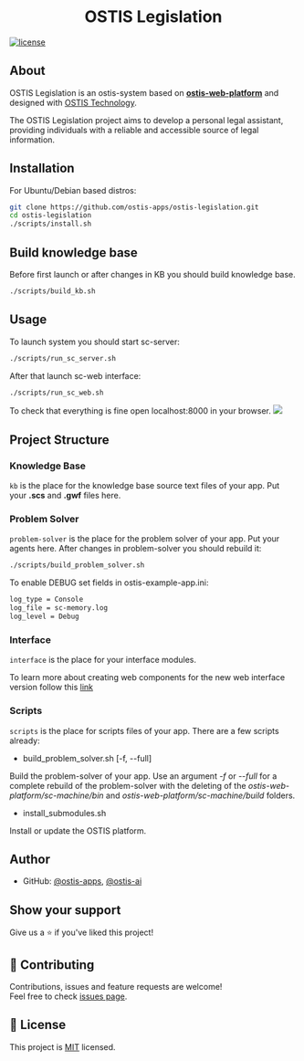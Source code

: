 <h1 align="center">OSTIS Legislation</h1>

[![license](https://img.shields.io/badge/License-MIT-yellow.svg)](LICENSE)

## About

OSTIS Legislation is an ostis-system based on [**ostis-web-platform**](https://github.com/ostis-ai/ostis-web-platform) and designed with [OSTIS Technology](https://github.com/ostis-ai).

The OSTIS Legislation project aims to develop a personal legal assistant, providing individuals with a reliable and accessible source of legal information.

## Installation

For Ubuntu/Debian based distros:
```sh
git clone https://github.com/ostis-apps/ostis-legislation.git
cd ostis-legislation
./scripts/install.sh
```

## Build knowledge base

Before first launch or after changes in KB you should build knowledge base. 

```sh
./scripts/build_kb.sh
```

## Usage

To launch system you should start sc-server:
```sh
./scripts/run_sc_server.sh
```

After that launch sc-web interface:

```sh
./scripts/run_sc_web.sh
```

To check that everything is fine open localhost:8000 in your browser.
![](https://i.imgur.com/zOQ7H6U.png)

## Project Structure

### Knowledge Base

`kb` is the place for the knowledge base source text files of your app. Put your **.scs** and **.gwf** files here.

### Problem Solver

`problem-solver` is the place for the problem solver of your app. Put your agents here. After changes in problem-solver you should rebuild it:
```sh
./scripts/build_problem_solver.sh
```

To enable DEBUG set fields in ostis-example-app.ini:

```sh
log_type = Console
log_file = sc-memory.log
log_level = Debug
```

### Interface

`interface` is the place for your interface modules.

To learn more about creating web components for the new web interface version follow this [link](https://github.com/MikhailSadovsky/sc-machine/tree/example/web/client)

### Scripts

`scripts` is the place for scripts files of your app. There are a few scripts already:

* build_problem_solver.sh [-f, --full]

Build the problem-solver of your app. Use an argument *-f* or *--full* for a complete rebuild of the problem-solver with the deleting of the *ostis-web-platform/sc-machine/bin* and *ostis-web-platform/sc-machine/build* folders.

* install_submodules.sh

Install or update the OSTIS platform.

## Author

* GitHub: [@ostis-apps](https://github.com/ostis-apps), [@ostis-ai](https://github.com/ostis-ai)

## Show your support

Give us a ⭐️ if you've liked this project!

## 🤝 Contributing

Contributions, issues and feature requests are welcome!<br />Feel free to check [issues page](https://github.com/ostis-apps/ostis-legislation/issues). 

## 📝 License

This project is [MIT](https://opensource.org/license/mit/) licensed.
